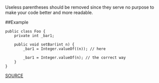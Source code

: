 Useless parentheses should be removed since they serve no purpose to make your code better and more readable.

##Example

  	public class Foo { 
  		private int _bar1; 
  		
  		public void setBar(int n) { 
  			_bar1 = Integer.valueOf((n)); // here 
  			
  			_bar1 = Integer.valueOf(n); // the correct way 
  		} 
  	}

[SOURCE](http://pmd.sourceforge.net/pmd-5.3.2/pmd-java/rules/java/unnecessary.html#UselessParentheses)
